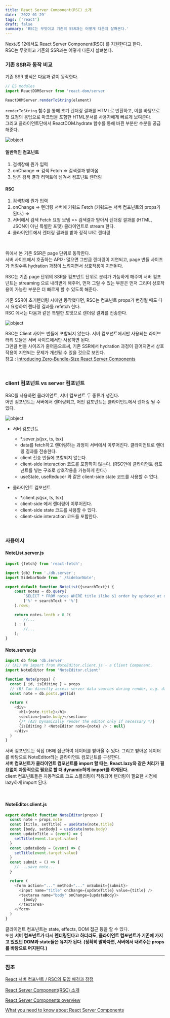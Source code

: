 ```yaml
---
title: React Server Component(RSC) 소개
date: '2022-01-29'
tags: ['react']
draft: false
summary: 'RSC는 무엇이고 기존의 SSR과는 어떻게 다른지 살펴본다.'
---
```


NextJS 12에서도 React Server Component(RSC) 를 지원한다고 한다. <br />
RSC는 무엇이고 기존의 SSR과는 어떻게 다른지 살펴본다.

### 기존 SSR과 동작 비교

기존 SSR 방식은 다음과 같이 동작한다.

```js
// ES modules
import ReactDOMServer from 'react-dom/server'

ReactDOMServer.renderToString(element)
```

`renderToString` 함수를 통해 초기 렌더링 결과를 HTML로 반환하고, 이를 바탕으로 첫 요청의 응답으로 마크업을 포함한 HTML문서를 사용자에게 빠르게 보여준다. <br />
그리고 클라이언트단에서 ReactDOM.hydrate 함수를 통해 바뀐 부분만 수분을 공급해준다.

![object](/static/images/ssr-render.png 'object')

#### 일반적인 컴포넌트

1. 검색창에 뭔가 입력
2. onChange => 검색 Fetch => 검색결과 받아옴
3. 받은 검색 결과 리액트에 넘겨서 컴포넌트 렌더링

#### RSC

1. 검색창에 뭔가 입력
2. onChange => 렌더링 서버에 키워드 Fetch (키워드는 서버 컴포넌트의 props가 된다.) =>
3. 서버에서 검색 Fetch 요청 보냄 => 검색결과 받아서 렌더링 결과를 (HTML, JSON이 아닌 특별한 포맷) 클라이언트로 stream 한다.
4. 클라이언트에서 렌더링 결과를 받아 정적 UI로 렌더링

<br />

위에서 본 기존 SSR은 page 단위로 동작한다. <br />
서버 사이드에서 호출하는 API가 많으면 그만큼 렌더링이 지연되고, page 번들 사이즈가 커질수록 hydration 과정이 느려지면서 상호작용이 지연된다. <br />

RSC는 기존 page 단위의 SSR을 컴포넌트 단위로 분리가 가능하게 해주며 서버 컴포넌트는 streaming 으로 내려받게 해주어, 먼저 그릴 수 있는 부분은 먼저 그리며 상호작용이 가능한 부분은 더 빠르게 할 수 있도록 해준다. <br />

기존 SSR이 초기렌더링 시에만 동작했다면, RSC는 컴포넌트 props가 변경될 때도 다시 요청하여 렌더링 결과를 refetch 한다. <br />
RSC 에서는 다음과 같은 특별한 포맷으로 렌더링 결과를 전송한다.

![object](/static/images/react-server-component-render.png 'object')

RSC는 Client 사이드 번들에 포함되지 않는다. 서버 컴포넌트에서만 사용되는 라이브러리 모듈은 서버 사이드에서만 사용하면 된다. <br />
그만큼 번들 사이즈가 줄어듬으로써, 기존 SSR에서 hydration 과정이 길어지면서 상호작용이 지연되는 문제가 개선될 수 있을 것으로 보인다. <br />
참고 : [Introducing Zero-Bundle-Size React Server Components](https://reactjs.org/blog/2020/12/21/data-fetching-with-react-server-components.html)

<br />

### client 컴포넌트 vs server 컴포넌트

RSC를 사용하면 클라이언트, 서버 컴포넌트 두 종류가 생긴다. <br />
어떤 컴포넌트는 서버에서 렌더링되고, 어떤 컴포넌트는 클라이언트에서 렌더링 될 수 있다.

![object](/static/images/react-element-tree.png 'object')

- 서버 컴포넌트

  - \*.sever.js(jsx, ts, tsx)
  - data를 fetch하고 렌더링하는 과정이 서버에서 이루어진다. 클라이언트로 렌더링 결과를 전송한다.
  - client 전송 번들에 포함되지 않는다.
  - client-side interaction 코드를 포함하지 않는다. (RSC안에 클라이언트 컴포넌트를 넣는 구조로 상호작용을 가능하게 한다.)
  - useState, useReducer 와 같은 client-side state 코드를 사용할 수 없다.

- 클라이언트 컴포넌트

  - \*.client.js(jsx, ts, tsx)
  - client-side 에서 렌더링이 이루어진다.
  - client-side state 코드를 사용할 수 있다.
  - client-side interaction 코드를 포함한다.

<br />

### 사용예시

#### NoteList.server.js

```js
import {fetch} from 'react-fetch';

import {db} from './db.server';
import SidebarNode from './SidebarNote';

export default function NoteList({searchText}) {
    const notes = db.query(
        `SELECT * FROM notes WHERE title ilike $1 order by updated_at desc`,
        ['%' + searchText + '%']
    ).rows;

    return notes.lenth > 0 ?(
        //...
    ) : (
        //...
    );
}
```

#### Note.server.js

```js
import db from 'db.server'
// (A1) We import from NoteEditor.client.js - a Client Component.
import NoteEditor from 'NoteEditor.client'

function Note(props) {
  const { id, isEditing } = props
  // (B) Can directly access server data sources during render, e.g. databases
  const note = db.posts.get(id)

  return (
    <div>
      <h1>{note.title}</h1>
      <section>{note.body}</section>
      {/* (A2) Dynamically render the editor only if necessary */}
      {isEditing ? <NoteEditor note={note} /> : null}
    </div>
  )
}
```

서버 컴포넌트는 직접 DB에 접근하여 데이터를 받아올 수 있다. 그리고 받아온 데이터를 바탕으로 NoteEditor라는 클라이언트 컴포넌트를 구성한다. <br />
**서버 컴포넌트가 클라이언트 컴포넌트를 import 할 때는, React.lazy와 같은 처리가 필요없이 자동적으로 필요로 할 때 dynamic하게 import를 하게된다.** <br />
client 컴포넌트들은 자동적으로 코드 스플리팅이 적용되어 렌더링이 필요한 시점에 lazy하게 import 된다.

<br />

#### NoteEditor.client.js

```js
export default function NoteEditor(props) {
  const note = props.note
  const [title, setTitle] = useState(note.title)
  const [body, setBody] = useState(note.body)
  const updateTitle = (event) => {
    setTitle(event.target.value)
  }
  const updateBody = (event) => {
    setTitle(event.target.value)
  }
  const submit = () => {
    // ...save note...
  }

  return (
    <form action="..." method="..." onSubmit={submit}>
      <input name="title" onChange={updateTitle} value={title} />
      <textarea name="body" onChange={updateBody}>
        {body}
      </textarea>
    </form>
  )
}
```

클라이언트 컴포넌트는 state, effects, DOM 접근 등을 할 수 있다. <br />
또한 **서버 컴포넌트가 다시 렌더링된다고 하더라도, 클라이언트 컴포넌트가 기존에 가지고 있었던 DOM과 state들은 유지가 된다. (정확히 말하자면, 서버에서 내려주는 props를 바탕으로 머지된다.)**

---

### 참조

[React 서버 컴포넌트 / RSC의 도입 배경과 장점](https://programming119.tistory.com/252)

[React Server Component(RSC) 소개](https://nookpi.tistory.com/35)

[React Server Components overview](https://shopify.dev/custom-storefronts/hydrogen/framework/react-server-components)

[What you need to know about React Server Components](https://blog.logrocket.com/what-you-need-to-know-about-react-server-components/)
